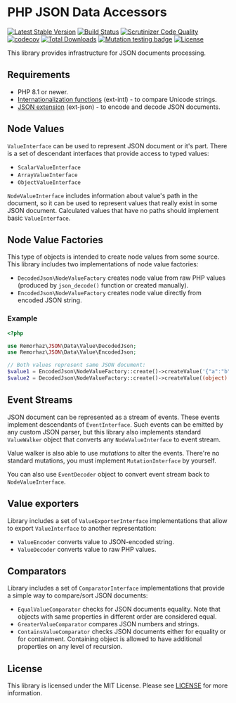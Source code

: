 # PHP JSON Data Accessors

[![Latest Stable Version](https://poser.pugx.org/remorhaz/php-json-data/v/stable)](https://packagist.org/packages/remorhaz/php-json-data)
[![Build Status](https://travis-ci.org/remorhaz/php-json-data.svg?branch=master)](https://travis-ci.org/remorhaz/php-json-data)
[![Scrutinizer Code Quality](https://scrutinizer-ci.com/g/remorhaz/php-json-data/badges/quality-score.png?b=master)](https://scrutinizer-ci.com/g/remorhaz/php-json-data/?branch=master)
[![codecov](https://codecov.io/gh/remorhaz/php-json-data/branch/master/graph/badge.svg)](https://codecov.io/gh/remorhaz/php-json-data)
[![Total Downloads](https://poser.pugx.org/remorhaz/php-json-data/downloads)](https://packagist.org/packages/remorhaz/php-json-data)
[![Mutation testing badge](https://img.shields.io/endpoint?style=flat&url=https%3A%2F%2Fbadge-api.stryker-mutator.io%2Fgithub.com%2Fremorhaz%2Fphp-json-data%2Fmaster)](https://dashboard.stryker-mutator.io/reports/github.com/remorhaz/php-json-data/master)
[![License](https://poser.pugx.org/remorhaz/php-json-data/license)](https://packagist.org/packages/remorhaz/php-json-data)

This library provides infrastructure for JSON documents processing.

## Requirements

- PHP 8.1 or newer.
- [Internationalization functions](https://www.php.net/manual/en/book.intl.php) (ext-intl) - to compare Unicode strings.
- [JSON extension](https://www.php.net/manual/en/book.json.php) (ext-json) - to encode and decode JSON documents.

## Node Values
`ValueInterface` can be used to represent JSON document or it's part. There is a set of descendant interfaces that provide access to typed values:

- `ScalarValueInterface`
- `ArrayValueInterface`
- `ObjectValueInterface`

`NodeValueInterface` includes information about value's path in the document, so it can be used to represent values that really exist in some JSON document. Calculated values that have no paths should implement basic `ValueInterface`. 

## Node Value Factories
This type of objects is intended to create node values from some source. This library includes two implementations of node value factories:

- `DecodedJson\NodeValueFactory` creates node value from raw PHP values (produced by `json_decode()` function or created manually).
- `EncodedJson\NodeValueFactory` creates node value directly from encoded JSON string.

### Example
```php
<?php

use Remorhaz\JSON\Data\Value\DecodedJson;
use Remorhaz\JSON\Data\Value\EncodedJson;

// Both values represent same JSON document:
$value1 = EncodedJson\NodeValueFactory::create()->createValue('{"a":"b"}');
$value2 = DecodedJson\NodeValueFactory::create()->createValue((object) ['a' => 'b']);
``` 

## Event Streams
JSON document can be represented as a stream of events. These events implement descendants of `EventInterface`. Such events can be emitted by any custom JSON parser, but this library also implements standard `ValueWalker` object that converts any `NodeValueInterface` to event stream.

Value walker is also able to use _mutations_ to alter the events. There're no standard mutations, you must implement `MutationInterface` by yourself.

You can also use `EventDecoder` object to convert event stream back to `NodeValueInterface`.

## Value exporters
Library includes a set of `ValueExporterInterface` implementations that allow to export `ValueInterface` to another representation:

- `ValueEncoder` converts value to JSON-encoded string.
- `ValueDecoder` converts value to raw PHP values.

## Comparators
Library includes a set of `ComparatorInterface` implementations that provide a simple way to compare/sort JSON documents:

- `EqualValueComparator` checks for JSON documents equality. Note that objects with same properties in different order are considered equal.
- `GreaterValueComparator` compares JSON numbers and strings.
- `ContainsValueComparator` checks JSON documents either for equality or for containment. Containing object is allowed to have additional properties on any level of recursion. 

## License

This library is licensed under the MIT License. Please see [LICENSE](./LICENSE) for more information.